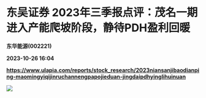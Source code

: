 # 东吴证券 2023年三季报点评：茂名一期进入产能爬坡阶段，静待PDH盈利回暖
**东华能源(002221)**

**2023-10-26 16:04**

**https://www.ulapia.com/reports/stock_research/2023niansanjibaodianping-maomingyiqijinruchannengpapojieduan-jingdaipdhyinglihuinuan**

![](https://img.ulapia.com/thumbnails/stock_research/20231026/H3_AP202310251603496383_1.jpg)